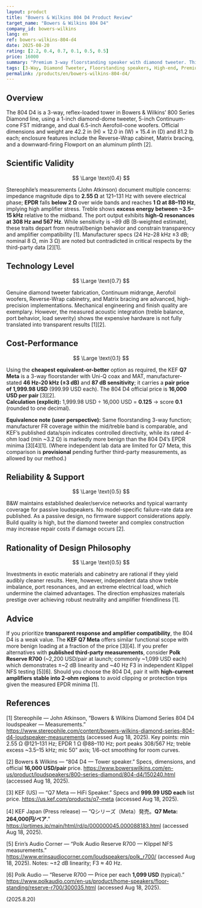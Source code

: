 ```yaml
---
layout: product
title: "Bowers & Wilkins 804 D4 Product Review"
target_name: "Bowers & Wilkins 804 D4"
company_id: bowers-wilkins
lang: en
ref: bowers-wilkins-804-d4
date: 2025-08-20
rating: [2.2, 0.4, 0.7, 0.1, 0.5, 0.5]
price: 16000
summary: "Premium 3-way floorstanding speaker with diamond tweeter. Third-party measurements show treble excess, strong port resonances, and an extremely demanding load; technology level is high but scientific validity is mixed and cost-performance is very poor versus cheaper models that deliver neutral response and an easier amplifier load."
tags: [3-Way, Diamond Tweeter, Floorstanding speakers, High-end, Premium]
permalink: /products/en/bowers-wilkins-804-d4/
---
```

## Overview

The 804 D4 is a 3-way, reflex-loaded tower in Bowers & Wilkins’ 800 Series Diamond line, using a 1-inch diamond-dome tweeter, 5-inch Continuum-cone FST midrange, and dual 6.5-inch Aerofoil-cone woofers. Official dimensions and weight are 42.2 in (H) × 12.0 in (W) × 15.4 in (D) and 81.2 lb each; enclosure features include the Reverse-Wrap cabinet, Matrix bracing, and a downward-firing Flowport on an aluminum plinth [2].

## Scientific Validity

$$ \Large \text{0.4} $$

Stereophile’s measurements (John Atkinson) document multiple concerns: impedance magnitude dips to **2.55 Ω** at 121–131 Hz with severe electrical phase; **EPDR** falls **below 2 Ω** over wide bands and reaches **1 Ω at 88–110 Hz**, implying high amplifier stress. Treble shows **excess energy between ~3.5–15 kHz** relative to the midband. The port output exhibits **high-Q resonances at 308 Hz and 567 Hz**. While sensitivity is ~89 dB (B-weighted estimate), these traits depart from neutral/benign behavior and constrain transparency and amplifier compatibility [1]. Manufacturer specs (24 Hz–28 kHz ±3 dB; nominal 8 Ω, min 3 Ω) are noted but contradicted in critical respects by the third-party data [2][1].

## Technology Level

$$ \Large \text{0.7} $$

Genuine diamond tweeter fabrication, Continuum midrange, Aerofoil woofers, Reverse-Wrap cabinetry, and Matrix bracing are advanced, high-precision implementations. Mechanical engineering and finish quality are exemplary. However, the measured acoustic integration (treble balance, port behavior, load severity) shows the expensive hardware is not fully translated into transparent results [1][2].

## Cost-Performance

$$ \Large \text{0.1} $$

Using the **cheapest equivalent-or-better** option as required, the KEF **Q7 Meta** is a 3-way floorstander with Uni-Q coax and MAT, manufacturer-stated **46 Hz–20 kHz (±3 dB)** and **87 dB sensitivity**; it carries a **pair price of 1,999.98 USD** (999.99 USD each). The 804 D4 official price is **16,000 USD per pair** [3][2].  
**Calculation (explicit):** 1,999.98 USD ÷ 16,000 USD = **0.125** → score **0.1** (rounded to one decimal).

**Equivalence note (user perspective):** Same floorstanding 3-way function; manufacturer FR coverage within the mid/treble band is comparable, and KEF’s published data/spin indicates controlled directivity, while its rated 4-ohm load (min ~3.2 Ω) is markedly more benign than the 804 D4’s EPDR minima [3][4][1]. (Where independent lab data are limited for Q7 Meta, this comparison is **provisional** pending further third-party measurements, as allowed by our method.)

## Reliability & Support

$$ \Large \text{0.5} $$

B&W maintains established dealer/service networks and typical warranty coverage for passive loudspeakers. No model-specific failure-rate data are published. As a passive design, no firmware support considerations apply. Build quality is high, but the diamond tweeter and complex construction may increase repair costs if damage occurs [2].

## Rationality of Design Philosophy

$$ \Large \text{0.5} $$

Investments in exotic materials and cabinetry are rational if they yield audibly cleaner results. Here, however, independent data show treble imbalance, port resonances, and an extreme electrical load, which undermine the claimed advantages. The direction emphasizes materials prestige over achieving robust neutrality and amplifier friendliness [1].

## Advice

If you prioritize **transparent response and amplifier compatibility**, the 804 D4 is a weak value. The **KEF Q7 Meta** offers similar functional scope with more benign loading at a fraction of the price [3][4]. If you prefer alternatives with **published third-party measurements**, consider **Polk Reserve R700** (~2,200 USD/pair at launch; commonly ~1,099 USD each) which demonstrates ±~2 dB linearity and ~40 Hz F3 in independent Klippel NFS testing [5][6]. Should you choose the 804 D4, pair it with **high-current amplifiers stable into 2-ohm regions** to avoid clipping or protection trips given the measured EPDR minima [1].

## References

[1] Stereophile — John Atkinson, “Bowers & Wilkins Diamond Series 804 D4 loudspeaker — Measurements.” https://www.stereophile.com/content/bowers-wilkins-diamond-series-804-d4-loudspeaker-measurements (accessed Aug 18, 2025). Key points: min 2.55 Ω @121–131 Hz; EPDR 1 Ω @88–110 Hz; port peaks 308/567 Hz; treble excess ~3.5–15 kHz; mic 50" axis; 1/6-oct smoothing for room curves.

[2] Bowers & Wilkins — “804 D4 — Tower speaker.” Specs, dimensions, and official **16,000 USD/pair** price. https://www.bowerswilkins.com/en-us/product/loudspeakers/800-series-diamond/804-d4/150240.html (accessed Aug 18, 2025).

[3] KEF (US) — “Q7 Meta — HiFi Speaker.” Specs and **999.99 USD each** list price. https://us.kef.com/products/q7-meta (accessed Aug 18, 2025).

[4] KEF Japan (Press release) — “Qシリーズ（Meta）発売。**Q7 Meta: 264,000円/ペア**.” https://prtimes.jp/main/html/rd/p/000000045.000088183.html (accessed Aug 18, 2025).

[5] Erin’s Audio Corner — “Polk Audio Reserve R700 — Klippel NFS measurements.” https://www.erinsaudiocorner.com/loudspeakers/polk_r700/ (accessed Aug 18, 2025). Notes: ~±2 dB linearity; F3 ≈ 40 Hz.

[6] Polk Audio — “Reserve R700 — Price per each **1,099 USD** (typical).” https://www.polkaudio.com/en-us/product/home-speakers/floor-standing/reserve-r700/300035.html (accessed Aug 18, 2025).

(2025.8.20)

